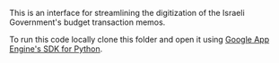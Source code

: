 This is an interface for streamlining the digitization of the Israeli Government's budget transaction memos.

To run this code locally clone this folder and open it using [Google App Engine's SDK for Python](https://developers.google.com/appengine/downloads#Google_App_Engine_SDK_for_Python).
